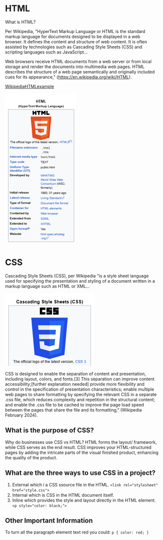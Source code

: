 # HTML

What is HTML?

Per Wikipedia, "HyperText Markup Language or HTML is the standard markup language for documents designed to be displayed in a web browser. It defines the content and structure of web content. It is often assisted by technologies such as Cascading Style Sheets (CSS) and scripting languages such as JavaScript...

Web browsers receive HTML documents from a web server or from local storage and render the documents into multimedia web pages. HTML describes the structure of a web page semantically and originally included cues for its appearance," (https://en.wikipedia.org/wiki/HTML).

[WikipediaHTMLexample](https://upload.wikimedia.org/wikipedia/commons/thumb/6/61/HTML5_logo_and_wordmark.svg/120px-HTML5_logo_and_wordmark.svg.png)

![alt text](<HTML WIKIPEDIA 02.2024.png>)

# CSS

Cascading Style Sheets (CSS), per Wikipedia "is a style sheet language used for specifying the presentation and styling of a document written in a markup language such as HTML or XML...

![alt text](image.png)

CSS is designed to enable the separation of content and presentation, including layout, colors, and fonts.[3] This separation can improve content accessibility;[further explanation needed] provide more flexibility and control in the specification of presentation characteristics; enable multiple web pages to share formatting by specifying the relevant CSS in a separate .css file, which reduces complexity and repetition in the structural content; and enable the .css file to be cached to improve the page load speed between the pages that share the file and its formatting," (Wikipedia February 2024).

## What is the purpose of CSS?

Why do businesses use CSS vs HTML? HTML forms the layout/ framework, while CSS serves as the end result. CSS improves your HTML-structured pages by adding the intricate parts of the visual finished product, enhancing the quality of the product.

## What are the three ways to use CSS in a project?

1. External which i a CSS ssource file in the HTML.
`<link rel="stylesheet" href="style.css">`
2. Internal which is CSS in the HTML document itself.
3. Inline which provides the style and layout directly in the HTML element.
`<p style="color: black;">`

## Other Important Information
To turn all the paragraph element text red you could:
`p { color: red; }`
